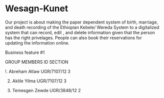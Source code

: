 # Wesagn-Kunet

Our project is about making the paper dependent system of birth, marriage, and death recording of the Ethiopian Kebele/ Wereda System to a digitalized system that can record, edit , and delete information given that the person has the right privelages. People can also book their reservations for updating the information online.

Business feature #1






GROUP MEMBERS           ID              SECTION

!. Abreham Atlaw    UGR/7107/12       3

2. Aklile Yilma     UGR/7107/12       3

3. Temesgen Zewde   UGR/3848/12       2  
        
